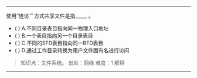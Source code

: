 ---
使用“连访＂方式共享文件是指_____ 。
- ( ) A.不同目录表目指向同一物理入口地址 
- ( ) B.一个表目指向另一个目录表目 
- ( ) C.不同的SFD表目指向同一BFD表目 
- ( ) D.通过工作目录转换为用户文件固有名进行访问

> 知识点：文件系统。
> 出处：网络
> 难度：1
> 解释

---